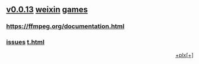 ## [v0.0.13](https://github.com/littleflute/ffmpeg/edit/master/README.md) [weixin](https://github.com/littleflute/weixin) [games](https://github.com/littleflute/games)
### <a href="https://ffmpeg.org/documentation.html" target="_blank">https://ffmpeg.org/documentation.html</a>

### [issues](issues) [t.html](t.html)


<script src="https://www.w3schools.com/lib/w3.js"></script>
<script src="https://littleflute.github.io/JavaScript/blclass.js"></script>
<script src="https://littleflute.github.io/JavaScript/blApp.js"></script>

<a id = "id_btn_4_blApp" href="#" class="w3-button w3-bar-item" style="float:right;">[+]</a>
<a id = "id_btn_4_hz22_plx" href="#" class="w3-button w3-bar-item" style="float:right;">+plx</a> 
  <script>
    var _plx = bl$("id_btn_4_hz22_plx");
    _plx.onclick = function(){
      if(!_plx.v){
        _plx.v = blo0.blMD("id_div_4_hz22_plx" , "hz22_plx: v0.0.1", 110,50,555,50, blColor[3]);    
        var oPlx = new CPlx();
        oPlx.run();

      }
      var b = _plx;
      var d = _plx.v;
      _on_off_div(b,d);
      d.style.background = blGrey[5];
      b.style.background = b.style.background=="red"?blGrey[5]:blColor[4];
    }
    _plx.onclick();
  </script>